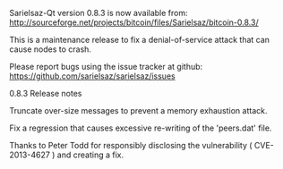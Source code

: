 Sarielsaz-Qt version 0.8.3 is now available from:
  http://sourceforge.net/projects/bitcoin/files/Sarielsaz/bitcoin-0.8.3/

This is a maintenance release to fix a denial-of-service attack that
can cause nodes to crash.

Please report bugs using the issue tracker at github:
  https://github.com/sarielsaz/sarielsaz/issues

0.8.3 Release notes

Truncate over-size messages to prevent a memory exhaustion attack.

Fix a regression that causes excessive re-writing of the 'peers.dat' file.


Thanks to Peter Todd for responsibly disclosing the vulnerability
( CVE-2013-4627 ) and creating a fix.
